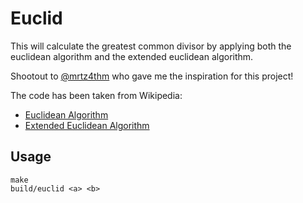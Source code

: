 # Euclid

This will calculate the greatest common divisor by applying both the euclidean
algorithm and the extended euclidean algorithm.

Shootout to [@mrtz4thm](https://github.com/mrtz4thm) who gave me the inspiration
for this project!

The code has been taken from Wikipedia:

- [Euclidean Algorithm](https://en.wikipedia.org/wiki/Euclidean_algorithm)
- [Extended Euclidean Algorithm](https://en.wikipedia.org/wiki/Extended_Euclidean_algorithm)

## Usage

```shell
make
build/euclid <a> <b>
```
